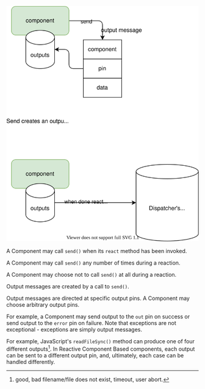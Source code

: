 ![Sending](./design-Sending%20Deferred.svg)

A Component may call `send()` when its `react` method has been invoked.

A Component may call `send()` any number of times during a reaction.

A Component may choose not to call `send()` at all during a reaction.

Output messages are created by a call to `send()`.

Output messages are directed at specific output pins.  A Component may choose arbitrary output pins.

For example, a Component may send output to the `out` pin on success or send output to the `error` pin on failure.  Note that exceptions are not exceptional - exceptions are simply output messages.

For example, JavaScript's `readFileSync()` method can produce one of four different outputs[^1].  In Reactive Component Based components, each output can be sent to a different output pin, and, ultimately, each case can be handled differently.

[^1]: good, bad filename/file does not exist, timeout, user abort.